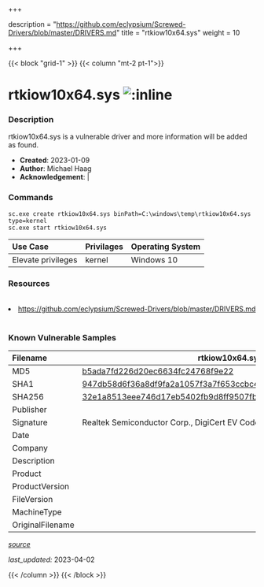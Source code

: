 +++

description = "https://github.com/eclypsium/Screwed-Drivers/blob/master/DRIVERS.md"
title = "rtkiow10x64.sys"
weight = 10

+++


{{< block "grid-1" >}}
{{< column "mt-2 pt-1">}}


# rtkiow10x64.sys ![:inline](/images/twitter_verified.png) 


### Description

rtkiow10x64.sys is a vulnerable driver and more information will be added as found.

- **Created**: 2023-01-09
- **Author**: Michael Haag
- **Acknowledgement**:  | [](https://twitter.com/)

### Commands

```
sc.exe create rtkiow10x64.sys binPath=C:\windows\temp\rtkiow10x64.sys type=kernel
sc.exe start rtkiow10x64.sys
```

| Use Case | Privilages | Operating System | 
|:---- | ---- | ---- |
| Elevate privileges | kernel | Windows 10 |

### Resources
<br>
<li><a href=" https://github.com/eclypsium/Screwed-Drivers/blob/master/DRIVERS.md"> https://github.com/eclypsium/Screwed-Drivers/blob/master/DRIVERS.md</a></li>
<br>

### Known Vulnerable Samples

| Filename | rtkiow10x64.sys |
|:---- | ---- | 
| MD5 | <a href="https://www.virustotal.com/gui/file/b5ada7fd226d20ec6634fc24768f9e22">b5ada7fd226d20ec6634fc24768f9e22</a> |
| SHA1 | <a href="https://www.virustotal.com/gui/file/947db58d6f36a8df9fa2a1057f3a7f653ccbc42e">947db58d6f36a8df9fa2a1057f3a7f653ccbc42e</a> |
| SHA256 | <a href="https://www.virustotal.com/gui/file/32e1a8513eee746d17eb5402fb9d8ff9507fb6e1238e7ff06f7a5c50ff3df993">32e1a8513eee746d17eb5402fb9d8ff9507fb6e1238e7ff06f7a5c50ff3df993</a> |
| Publisher |  |
| Signature | Realtek Semiconductor Corp., DigiCert EV Code Signing CA, DigiCert   |
| Date |  |
| Company |  |
| Description |  |
| Product |  |
| ProductVersion |  |
| FileVersion |  |
| MachineType |  |
| OriginalFilename |  |



[*source*](https://github.com/magicsword-io/LOLDrivers/tree/main/yaml/rtkiow10x64.sys.yml)

*last_updated:* 2023-04-02








{{< /column >}}
{{< /block >}}
